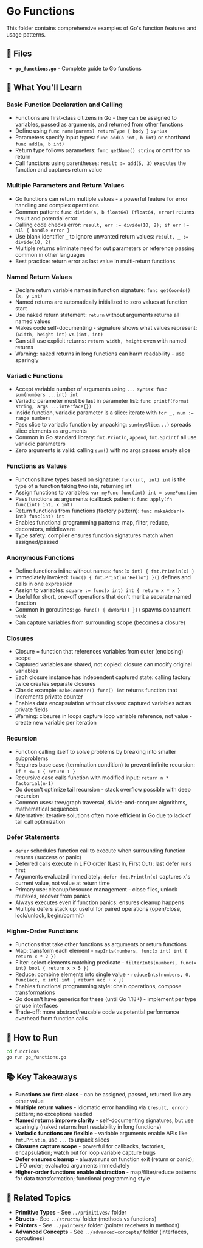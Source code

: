 # Go Functions

This folder contains comprehensive examples of Go's function features and usage patterns.

## 📁 Files

- **`go_functions.go`** - Complete guide to Go functions

## 🎯 What You'll Learn

### **Basic Function Declaration and Calling**
- Functions are first-class citizens in Go - they can be assigned to variables, passed as arguments, and returned from other functions
- Define using `func name(params) returnType { body }` syntax
- Parameters specify input types: `func add(a int, b int)` or shorthand `func add(a, b int)`
- Return type follows parameters: `func getName() string` or omit for no return
- Call functions using parentheses: `result := add(5, 3)` executes the function and captures return value

### **Multiple Parameters and Return Values**
- Go functions can return multiple values - a powerful feature for error handling and complex operations
- Common pattern: `func divide(a, b float64) (float64, error)` returns result and potential error
- Calling code checks error: `result, err := divide(10, 2); if err != nil { handle error }`
- Use blank identifier `_` to ignore unwanted return values: `result, _ := divide(10, 2)`
- Multiple returns eliminate need for out parameters or reference passing common in other languages
- Best practice: return error as last value in multi-return functions

### **Named Return Values**
- Declare return variable names in function signature: `func getCoords() (x, y int)`
- Named returns are automatically initialized to zero values at function start
- Use naked return statement: `return` without arguments returns all named values
- Makes code self-documenting - signature shows what values represent: `(width, height int)` vs `(int, int)`
- Can still use explicit returns: `return width, height` even with named returns
- Warning: naked returns in long functions can harm readability - use sparingly

### **Variadic Functions**
- Accept variable number of arguments using `...` syntax: `func sum(numbers ...int) int`
- Variadic parameter must be last in parameter list: `func printf(format string, args ...interface{})`
- Inside function, variadic parameter is a slice: iterate with `for _, num := range numbers`
- Pass slice to variadic function by unpacking: `sum(mySlice...)` spreads slice elements as arguments
- Common in Go standard library: `fmt.Println`, `append`, `fmt.Sprintf` all use variadic parameters
- Zero arguments is valid: calling `sum()` with no args passes empty slice

### **Functions as Values**
- Functions have types based on signature: `func(int, int) int` is the type of a function taking two ints, returning int
- Assign functions to variables: `var myFunc func(int) int = someFunction`
- Pass functions as arguments (callback pattern): `func apply(fn func(int) int, x int)`
- Return functions from functions (factory pattern): `func makeAdder(x int) func(int) int`
- Enables functional programming patterns: map, filter, reduce, decorators, middleware
- Type safety: compiler ensures function signatures match when assigned/passed

### **Anonymous Functions**
- Define functions inline without names: `func(x int) { fmt.Println(x) }`
- Immediately invoked: `func() { fmt.Println("Hello") }()` defines and calls in one expression
- Assign to variables: `square := func(x int) int { return x * x }`
- Useful for short, one-off operations that don't merit a separate named function
- Common in goroutines: `go func() { doWork() }()` spawns concurrent task
- Can capture variables from surrounding scope (becomes a closure)

### **Closures**
- Closure = function that references variables from outer (enclosing) scope
- Captured variables are shared, not copied: closure can modify original variables
- Each closure instance has independent captured state: calling factory twice creates separate closures
- Classic example: `makeCounter() func() int` returns function that increments private counter
- Enables data encapsulation without classes: captured variables act as private fields
- Warning: closures in loops capture loop variable reference, not value - create new variable per iteration

### **Recursion**
- Function calling itself to solve problems by breaking into smaller subproblems
- Requires base case (termination condition) to prevent infinite recursion: `if n <= 1 { return 1 }`
- Recursive case calls function with modified input: `return n * factorial(n-1)`
- Go doesn't optimize tail recursion - stack overflow possible with deep recursion
- Common uses: tree/graph traversal, divide-and-conquer algorithms, mathematical sequences
- Alternative: iterative solutions often more efficient in Go due to lack of tail call optimization

### **Defer Statements**
- `defer` schedules function call to execute when surrounding function returns (success or panic)
- Deferred calls execute in LIFO order (Last In, First Out): last defer runs first
- Arguments evaluated immediately: `defer fmt.Println(x)` captures x's current value, not value at return time
- Primary use: cleanup/resource management - close files, unlock mutexes, recover from panics
- Always executes even if function panics: ensures cleanup happens
- Multiple defers stack up: useful for paired operations (open/close, lock/unlock, begin/commit)

### **Higher-Order Functions**
- Functions that take other functions as arguments or return functions
- Map: transform each element - `mapInts(numbers, func(x int) int { return x * 2 })`
- Filter: select elements matching predicate - `filterInts(numbers, func(x int) bool { return x > 5 })`
- Reduce: combine elements into single value - `reduceInts(numbers, 0, func(acc, x int) int { return acc + x })`
- Enables functional programming style: chain operations, compose transformations
- Go doesn't have generics for these (until Go 1.18+) - implement per type or use interfaces
- Trade-off: more abstract/reusable code vs potential performance overhead from function calls

## 🚀 How to Run

```bash
cd functions
go run go_functions.go
```

## 📚 Key Takeaways

- **Functions are first-class** - can be assigned, passed, returned like any other value
- **Multiple return values** - idiomatic error handling via `(result, error)` pattern; no exceptions needed
- **Named returns improve clarity** - self-documenting signatures, but use sparingly (naked returns hurt readability in long functions)
- **Variadic functions are flexible** - variable arguments enable APIs like `fmt.Println`, use `...` to unpack slices
- **Closures capture scope** - powerful for callbacks, factories, encapsulation; watch out for loop variable capture bugs
- **Defer ensures cleanup** - always runs on function exit (return or panic); LIFO order; evaluated arguments immediately
- **Higher-order functions enable abstraction** - map/filter/reduce patterns for data transformation; functional programming style

## 🔗 Related Topics

- **Primitive Types** - See `../primitives/` folder
- **Structs** - See `../structs/` folder (methods vs functions)
- **Pointers** - See `../pointers/` folder (pointer receivers in methods)
- **Advanced Concepts** - See `../advanced-concepts/` folder (interfaces, goroutines)

